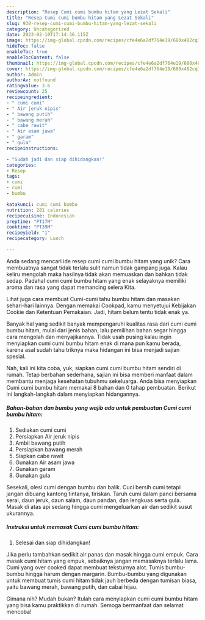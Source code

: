 ```yaml
---
description: "Resep Cumi cumi bumbu hitam yang Lezat Sekali"
title: "Resep Cumi cumi bumbu hitam yang Lezat Sekali"
slug: 930-resep-cumi-cumi-bumbu-hitam-yang-lezat-sekali
category: Uncategorized
date: 2023-02-10T17:14:36.115Z
image: https://img-global.cpcdn.com/recipes/cfe4e6a2df764e19/680x482cq70/cumi-cumi-bumbu-hitam-foto-resep-utama.jpg
hideToc: false
enableToc: true
enableTocContent: false
thumbnail: https://img-global.cpcdn.com/recipes/cfe4e6a2df764e19/680x482cq70/cumi-cumi-bumbu-hitam-foto-resep-utama.jpg
cover: https://img-global.cpcdn.com/recipes/cfe4e6a2df764e19/680x482cq70/cumi-cumi-bumbu-hitam-foto-resep-utama.jpg
author: Admin
authorAv: notfound
ratingvalue: 3.6
reviewcount: 25
recipeingredient:
- " cumi cumi"
- " Air jeruk nipis"
- " bawang putih"
- " bawang merah"
- " cabe rawit"
- " Air asam jawa"
- " garam"
- " gula"
recipeinstructions:

- "Sudah jadi dan siap dihidangkan!"
categories:
- Resep
tags:
- cumi
- cumi
- bumbu

katakunci: cumi cumi bumbu 
nutrition: 281 calories
recipecuisine: Indonesian
preptime: "PT17M"
cooktime: "PT39M"
recipeyield: "1"
recipecategory: Lunch

---
```





Anda sedang mencari ide resep cumi cumi bumbu hitam yang unik? Cara membuatnya sangat tidak terlalu sulit namun tidak gampang juga. Kalau keliru mengolah maka hasilnya tidak akan memuaskan dan bahkan tidak sedap. Padahal cumi cumi bumbu hitam yang enak selayaknya memiliki aroma dan rasa yang dapat memancing selera Kita.





Lihat juga cara membuat Cumi-cumi tahu bumbu hitam dan masakan sehari-hari lainnya. Dengan memakai Cookpad, kamu menyetujui Kebijakan Cookie dan Ketentuan Pemakaian. Jadi, hitam belum tentu tidak enak ya.

Banyak hal yang sedikit banyak mempengaruhi kualitas rasa dari cumi cumi bumbu hitam, mulai dari jenis bahan, lalu pemilihan bahan segar hingga cara mengolah dan menyajikannya. Tidak usah pusing kalau ingin menyiapkan cumi cumi bumbu hitam enak di mana pun kamu berada, karena asal sudah tahu triknya maka hidangan ini bisa menjadi sajian spesial.






Nah, kali ini kita coba, yuk, siapkan cumi cumi bumbu hitam sendiri di rumah. Tetap berbahan sederhana, sajian ini bisa memberi manfaat dalam membantu menjaga kesehatan tubuhmu sekeluarga. Anda bisa menyiapkan Cumi cumi bumbu hitam memakai 8 bahan dan 0 tahap pembuatan. Berikut ini langkah-langkah dalam menyiapkan hidangannya.

<!--inarticleads1-->

##### Bahan-bahan dan bumbu yang wajib ada untuk pembuatan Cumi cumi bumbu hitam:

1. Sediakan  cumi cumi
1. Persiapkan  Air jeruk nipis
1. Ambil  bawang putih
1. Persiapkan  bawang merah
1. Siapkan  cabe rawit
1. Gunakan  Air asam jawa
1. Gunakan  garam
1. Gunakan  gula


Sesekali, olesi cumi dengan bumbu dan balik. Cuci bersih cumi tetapi jangan dibuang kantong tintanya, tiriskan. Taruh cumi dalam panci bersama serai, daun jeruk, daun salam, daun pandan, dan lengkuas serta gula. Masak di atas api sedang hingga cumi mengeluarkan air dan sedikit susut ukurannya. 

<!--inarticleads2-->

##### Instruksi untuk memasak Cumi cumi bumbu hitam:


1. Selesai dan siap dihidangkan!

Jika perlu tambahkan sedikit air panas dan masak hingga cumi empuk. Cara masak cumi hitam yang empuk, sebaiknya jangan memasaknya terlalu lama. Cumi yang over cooked dapat membuat teksturnya alot. Tumis bumbu-bumbu hingga harum dengan margarin. Bumbu-bumbu yang digunakan untuk membuat tumis cumi hitam tidak jauh berbeda dengan tumisan biasa, yaitu bawang merah, bawang putih, dan cabai hijau. 

Gimana nih? Mudah bukan? Itulah cara menyiapkan cumi cumi bumbu hitam yang bisa kamu praktikkan di rumah. Semoga bermanfaat dan selamat mencoba!
